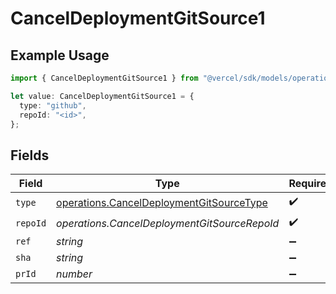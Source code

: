 # CancelDeploymentGitSource1

## Example Usage

```typescript
import { CancelDeploymentGitSource1 } from "@vercel/sdk/models/operations/canceldeployment.js";

let value: CancelDeploymentGitSource1 = {
  type: "github",
  repoId: "<id>",
};
```

## Fields

| Field                                                                                                | Type                                                                                                 | Required                                                                                             | Description                                                                                          |
| ---------------------------------------------------------------------------------------------------- | ---------------------------------------------------------------------------------------------------- | ---------------------------------------------------------------------------------------------------- | ---------------------------------------------------------------------------------------------------- |
| `type`                                                                                               | [operations.CancelDeploymentGitSourceType](../../models/operations/canceldeploymentgitsourcetype.md) | :heavy_check_mark:                                                                                   | N/A                                                                                                  |
| `repoId`                                                                                             | *operations.CancelDeploymentGitSourceRepoId*                                                         | :heavy_check_mark:                                                                                   | N/A                                                                                                  |
| `ref`                                                                                                | *string*                                                                                             | :heavy_minus_sign:                                                                                   | N/A                                                                                                  |
| `sha`                                                                                                | *string*                                                                                             | :heavy_minus_sign:                                                                                   | N/A                                                                                                  |
| `prId`                                                                                               | *number*                                                                                             | :heavy_minus_sign:                                                                                   | N/A                                                                                                  |